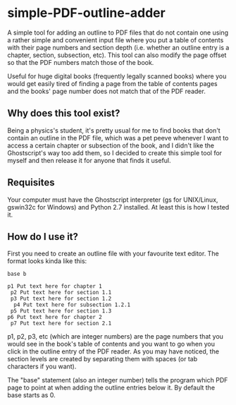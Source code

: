 # simple-PDF-outline-adder

A simple tool for adding an outline to PDF files that do not contain one using a rather simple and convenient input file
where you put a table of contents with their page numbers and section depth (i.e. whether an outline entry is a chapter,
section, subsection, etc). This tool can also modify the page offset so that the PDF numbers match those of the book. 

Useful for huge digital books (frequently legally scanned books) where
you would get easily tired of finding a page from the table of contents pages and the books' page number does
not match that of the PDF reader.

## Why does this tool exist?

Being a physics's student, it's pretty usual for me to find books that don't contain an outline in the PDF file,
which was a pet peeve whenever I want to access a certain chapter or subsection of the book,
and I didn't like the Ghostscript's way too add them, so I decided to create this simple tool for myself and then
release it for anyone that finds it useful.

## Requisites

Your computer must have the Ghostscript interpreter (gs for UNIX/Linux, gswin32c for Windows) and Python 2.7 installed. At 
least this is how I tested it.

## How do I use it?

First you need to create an outline file with your favourite text editor. The format looks kinda like this:

```
base b

p1 Put text here for chapter 1
 p2 Put text here for section 1.1
 p3 Put text here for section 1.2
  p4 Put text here for subsection 1.2.1
 p5 Put text here for section 1.3
p6 Put text here for chapter 2
 p7 Put text here for section 2.1
```

p1, p2, p3, etc (which are integer numbers) are the page numbers that you would see in the book's table of contents and
you want to go when you click in the outline entry of the PDF reader. As you may have noticed, the section levels are
created by separating them with spaces (or tab characters if you want).

The "base" statement (also an integer number) tells the program which PDF page to point at when adding the outline entries
below it. By default the base starts as 0.

